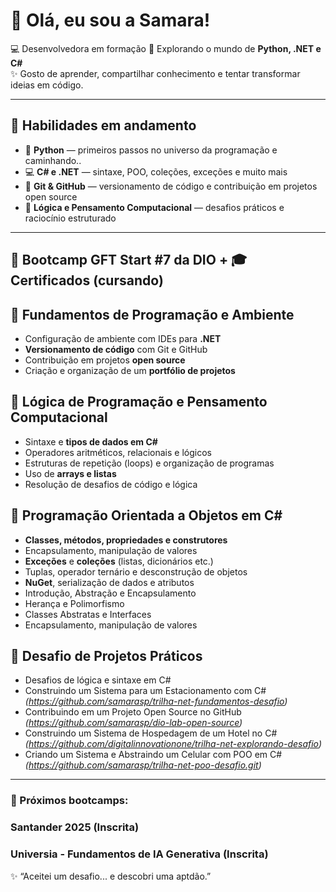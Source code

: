 # 👋 Olá, eu sou a Samara!

💻 Desenvolvedora em formação 
🚀 Explorando o mundo de **Python, .NET e C#**  
✨ Gosto de aprender, compartilhar conhecimento e tentar transformar ideias em código.  

---

## 🚀 Habilidades em andamento
- 🐍 **Python** — primeiros passos no universo da programação e caminhando..
- 💻 **C# e .NET** — sintaxe, POO, coleções, exceções e muito mais
- 🔧 **Git & GitHub** — versionamento de código e contribuição em projetos open source
- 🎯 **Lógica e Pensamento Computacional** — desafios práticos e raciocínio estruturado

---

## 🚀 Bootcamp GFT Start #7 da DIO + 🎓 Certificados (cursando)

## 🔹 Fundamentos de Programação e Ambiente
- Configuração de ambiente com IDEs para **.NET**
- **Versionamento de código** com Git e GitHub
- Contribuição em projetos **open source**
- Criação e organização de um **portfólio de projetos**

## 🔹 Lógica de Programação e Pensamento Computacional
- Sintaxe e **tipos de dados em C#**
- Operadores aritméticos, relacionais e lógicos
- Estruturas de repetição (loops) e organização de programas
- Uso de **arrays e listas**
- Resolução de desafios de código e lógica

## 🔹 Programação Orientada a Objetos em C#
- **Classes, métodos, propriedades e construtores**
- Encapsulamento, manipulação de valores
- **Exceções** e **coleções** (listas, dicionários etc.)
- Tuplas, operador ternário e desconstrução de objetos
- **NuGet**, serialização de dados e atributos
- Introdução, Abstração e Encapsulamento
- Herança e Polimorfismo
- Classes Abstratas e Interfaces
- Encapsulamento, manipulação de valores

## 🔹 Desafio de Projetos Práticos
- Desafios de lógica e sintaxe em C#
- Construindo um Sistema para um Estacionamento com C# *(https://github.com/samarasp/trilha-net-fundamentos-desafio)*  
- Contribuindo em um Projeto Open Source no GitHub *(https://github.com/samarasp/dio-lab-open-source)*
- Construindo um Sistema de Hospedagem de um Hotel no C# *(https://github.com/digitalinnovationone/trilha-net-explorando-desafio)*
- Criando um Sistema e Abstraindo um Celular com POO em C# *(https://github.com/samarasp/trilha-net-poo-desafio.git)*
---

### 🚀 Próximos bootcamps:
### Santander 2025 (Inscrita)
### Universia - Fundamentos de IA Generativa (Inscrita)



✨ “Aceitei um desafio... e descobri uma aptdão.”
